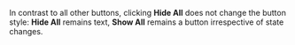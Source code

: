 In contrast to all other buttons, clicking **Hide All** does not change the button style: **Hide All** remains text, **Show All** remains a button irrespective of state changes.
